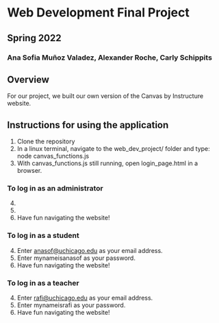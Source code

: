 # Web Development Final Project
## Spring 2022
### Ana Sofia Muñoz Valadez, Alexander Roche, Carly Schippits

## Overview
For our project, we built our own version of the Canvas by Instructure website.

## Instructions for using the application
1. Clone the repository
2. In a linux terminal, navigate to the web_dev_project/ folder and type:
node canvas_functions.js
3. With canvas_functions.js still running, open login_page.html in a browser.

### To log in as an administrator
4. 
5. 
6. Have fun navigating the website!

### To log in as a student
4. Enter anasof@uchicago.edu as your email address.
5. Enter mynameisanasof as your password.
6. Have fun navigating the website!

### To log in as a teacher
4. Enter rafi@uchicago.edu as your email address.
5. Enter mynameisrafi as your password.
6. Have fun navigating the website!
